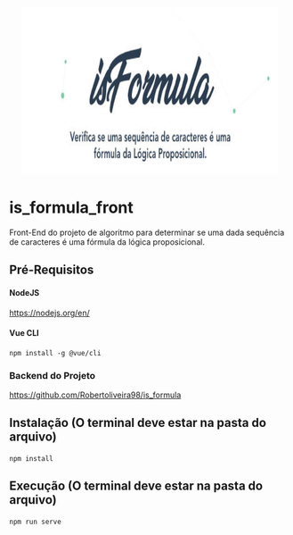 <p align="center">
  <img width="460" height="300" src="public/logo_github.jpg?raw=true">
</p>

# is_formula_front
Front-End do projeto de algoritmo para determinar se uma dada sequência de caracteres é uma fórmula da lógica proposicional.

## Pré-Requisitos

#### NodeJS
https://nodejs.org/en/

#### Vue CLI
```
npm install -g @vue/cli
```

### Backend do Projeto
https://github.com/Robertoliveira98/is_formula

## Instalação (O terminal deve estar na pasta do arquivo)
```
npm install
```

## Execução (O terminal deve estar na pasta do arquivo)
```
npm run serve
```
